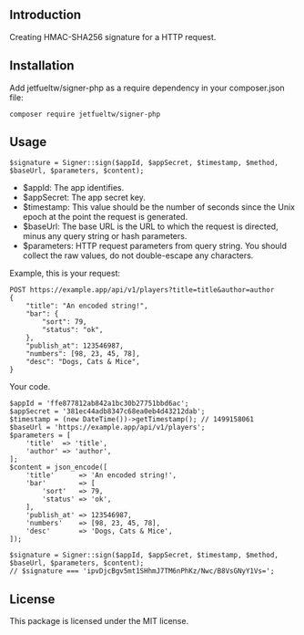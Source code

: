 ## Introduction

Creating HMAC-SHA256 signature for a HTTP request.

## Installation

Add jetfueltw/signer-php as a require dependency in your composer.json file:

```
composer require jetfueltw/signer-php
```

## Usage

```
$signature = Signer::sign($appId, $appSecret, $timestamp, $method, $baseUrl, $parameters, $content);
```

+ $appId: The app identifies.
+ $appSecret: The app secret key.
+ $timestamp: This value should be the number of seconds since the Unix epoch at the point the request is generated.
+ $baseUrl: The base URL is the URL to which the request is directed, minus any query string or hash parameters.
+ $parameters: HTTP request parameters from query string. You should collect the raw values, do not double-escape any characters. 

Example, this is your request:

```
POST https://example.app/api/v1/players?title=title&author=author
{
    "title": "An encoded string!",
    "bar": {
        "sort": 79,
        "status": "ok",
    },
    "publish_at": 123546987,
    "numbers": [98, 23, 45, 78],
    "desc": "Dogs, Cats & Mice",
}
```

Your code.

```
$appId = 'ffe877812ab842a1bc30b27751bbd6ac';
$appSecret = '381ec44adb8347c68ea0eb4d43212dab';
$timestamp = (new DateTime())->getTimestamp(); // 1499158061
$baseUrl = 'https://example.app/api/v1/players';
$parameters = [
    'title'  => 'title',
    'author' => 'author',
];
$content = json_encode([
    'title'      => 'An encoded string!',
    'bar'        => [
        'sort'   => 79,
        'status' => 'ok',
    ],
    'publish_at' => 123546987,
    'numbers'    => [98, 23, 45, 78],
    'desc'       => 'Dogs, Cats & Mice',
]);

$signature = Signer::sign($appId, $appSecret, $timestamp, $method, $baseUrl, $parameters, $content);
// $signature === 'ipvDjcBgv5mt1SHhmJ7TM6nPhKz/Nwc/B8VsGNyY1Vs=';
```

## License

This package is licensed under the MIT license.
